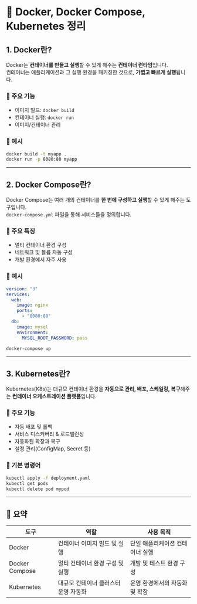 # 🐳 Docker, Docker Compose, Kubernetes 정리

## 1. Docker란?

Docker는 **컨테이너를 만들고 실행**할 수 있게 해주는 **컨테이너 런타임**입니다.  
컨테이너는 애플리케이션과 그 실행 환경을 패키징한 것으로, **가볍고 빠르게 실행**됩니다.

### 🔧 주요 기능
- 이미지 빌드: `docker build`
- 컨테이너 실행: `docker run`
- 이미지/컨테이너 관리

### 📌 예시
```bash
docker build -t myapp .
docker run -p 8080:80 myapp
```

---

## 2. Docker Compose란?

Docker Compose는 여러 개의 컨테이너를 **한 번에 구성하고 실행**할 수 있게 해주는 도구입니다.  
`docker-compose.yml` 파일을 통해 서비스들을 정의합니다.

### 🔧 주요 특징
- 멀티 컨테이너 환경 구성
- 네트워크 및 볼륨 자동 구성
- 개발 환경에서 자주 사용

### 📌 예시
```yaml
version: "3"
services:
  web:
    image: nginx
    ports:
      - "8080:80"
  db:
    image: mysql
    environment:
      MYSQL_ROOT_PASSWORD: pass
```

```bash
docker-compose up
```

---

## 3. Kubernetes란?

Kubernetes(K8s)는 대규모 컨테이너 환경을 **자동으로 관리, 배포, 스케일링, 복구**해주는 **컨테이너 오케스트레이션 플랫폼**입니다.

### 🔧 주요 기능
- 자동 배포 및 롤백
- 서비스 디스커버리 & 로드밸런싱
- 자동화된 확장과 복구
- 설정 관리(ConfigMap, Secret 등)

### 📌 기본 명령어
```bash
kubectl apply -f deployment.yaml
kubectl get pods
kubectl delete pod mypod
```

---

## 🧠 요약

| 도구             | 역할                                 | 사용 목적                      |
|------------------|--------------------------------------|-------------------------------|
| Docker            | 컨테이너 이미지 빌드 및 실행          | 단일 애플리케이션 컨테이너 실행 |
| Docker Compose    | 멀티 컨테이너 환경 구성 및 실행       | 개발 및 테스트 환경 구성       |
| Kubernetes        | 대규모 컨테이너 클러스터 운영 자동화  | 운영 환경에서의 자동화 및 확장 |


